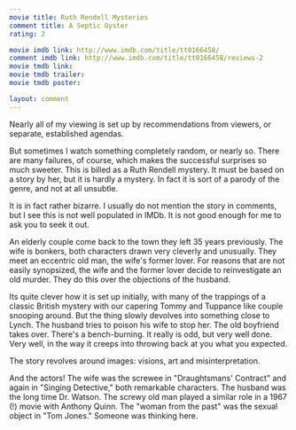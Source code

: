 ```yaml
---
movie title: Ruth Rendell Mysteries
comment title: A Septic Oyster
rating: 2

movie imdb link: http://www.imdb.com/title/tt0166458/
comment imdb link: http://www.imdb.com/title/tt0166458/reviews-2
movie tmdb link: 
movie tmdb trailer: 
movie tmdb poster: 

layout: comment
---
```


Nearly all of my viewing is set up by recommendations from viewers, or separate, established agendas. 

But sometimes I watch something completely random, or nearly so. There are many failures, of course, which makes the successful surprises so much sweeter. This is billed as a Ruth Rendell mystery. It must be based on a story by her, but it is hardly a mystery. In fact it is sort of a parody of the genre, and not at all unsubtle. 

It is in fact rather bizarre. I usually do not mention the story in comments, but I see this is not well populated in IMDb. It is not good enough for me to ask you to seek it out.

An elderly couple come back to the town they left 35 years previously. The wife is bonkers, both characters drawn very cleverly and unusually. They meet an eccentric old man, the wife's former lover. For reasons that are not easily synopsized, the wife and the former lover decide to reinvestigate an old murder. They do this over the objections of the husband. 

Its quite clever how it is set up initially, with many of the trappings of a classic British mystery with our capering Tommy and Tuppance like couple snooping around. But the thing slowly devolves into something close to Lynch. The husband tries to poison his wife to stop her. The old boyfriend takes over. There's a bench-burning. It really is odd, but very well done. Very well, in the way it creeps into throwing back at you what you expected.

The story revolves around images: visions, art and misinterpretation.

And the actors! The wife was the screwee in "Draughtsmans' Contract" and again in "Singing Detective," both remarkable characters. The husband was the long time Dr. Watson. The screwy old man played a similar role in a 1967 (!) movie with Anthony Quinn. The "woman from the past" was the sexual object in "Tom Jones." Someone was thinking here.